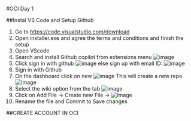 #OCI Day 1

##Instal VS Code and Setup Github
1. Go to https://code.visualstudio.com/download
2. Open installer.exe and agree the terms and conditions and finish the setup
3. Open VScode
4. Search and install Github copilot from extensions menu
![image](https://github.com/user-attachments/assets/8b5b4391-8668-4eaf-8fca-61656367ff75)
5. Click sign in with github
![image](https://github.com/user-attachments/assets/72ddb5ca-948e-462d-8dc6-574bcb654d34)
else sign up with email ID:
![image](https://github.com/user-attachments/assets/04ac9c40-cc40-4482-b5ca-ef3d68048e53)
6. Sign in with Github
7. On the dashboard click on new
![image](https://github.com/user-attachments/assets/99bdb66c-db5a-4c3f-8053-d36094348c96)
This will create a new repo
![image](https://github.com/user-attachments/assets/73d0e97a-ca74-4129-b754-d9dfa97ba01b)
8. Select the wiki option from the tab
![image](https://github.com/user-attachments/assets/a215cffe-bdcc-4d21-8bb1-9ad5394a66f7)
9. Click on Add File -> Create new File ->
![image](https://github.com/user-attachments/assets/0ddda393-9caf-40ef-b90b-9c850bd21fbc)
10. Rename the file and Commit to Save changes

##CREATE ACCOUNT IN OCI
